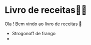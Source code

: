 # Livro de receitas:man_cook:

Ola ! Bem vindo ao livro de receitas :wave:

- Strogonoff de frango
- ​